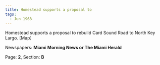 ```yaml
---  
title: Homestead supports a proposal to  
tags:  
  - Jun 1963  
---  
```

  
Homestead supports a proposal to rebuild Card Sound Road to North Key Largo. [Map]  
  
Newspapers: **Miami Morning News or The Miami Herald**  
  
Page: **2**, Section: **B** 
